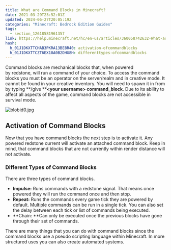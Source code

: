 ```yaml
---
title: What are Command Blocks in Minecraft?
date: 2021-03-29T23:52:01Z
updated: 2024-06-27T20:05:19Z
categories: "Minecraft: Bedrock Edition Guides"
tags:
  - section_12618581961357
link: https://help.minecraft.net/hc/en-us/articles/360058742632-What-are-Command-Blocks-in-Minecraft
hash:
  h_01J1DKXTTCHAB3PKRA13BE8R40: activation-ofcommandblocks
  h_01J1DKXTTCZT6EX18A0B2DHG8H: differenttypes-ofcommandblocks
---
```


Command blocks are mechanical blocks that, when powered by redstone, will run a command of your choice. To access the command blocks you must be an operator on the server/realm and in creative mode. It cannot be found in your creative inventory. You will need to spawn it in from by typing **/give ****\<your username\> command_block**. Due to its ability to affect all aspects of the game, command blocks are not accessible in survival mode. 

![blobid0.jpg](https://minecrafthelp.zendesk.com/hc/article_attachments/360091000152)

## Activation of Command Blocks 

Now that you have command blocks the next step is to activate it. Any powered redstone current will activate an attached command block. Keep in mind, that command blocks that are not currently within render distance will not activate. 

### Different Types of Command Blocks 

There are three types of command blocks. 

- **Impulse:** Runs commands with a redstone signal. That means once powered they will run the command once and then stop. 
- **Repeat:** Runs the commands every game tick they are powered by default. Multiple commands can be run in a single tick. You can also set the delay between each tick or list of commands being executed. 
- **Chain: **Can only be executed once the previous blocks have gone through their set of commands. 

There are many things that you can do with command blocks since the command blocks use a pseudo scripting language within Minecraft. In more structured uses you can also create automated systems.
